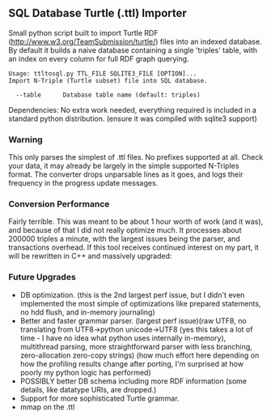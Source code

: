 SQL Database Turtle (.ttl) Importer
-----------------------------------

Small python script built to import Turtle RDF (http://www.w3.org/TeamSubmission/turtle/) files into an indexed database. By default it builds a naive database containing a single 'triples' table, with an index on every column for full RDF graph querying.

```
Usage: ttltosql.py TTL_FILE SQLITE3_FILE [OPTION]...
Import N-Triple (Turtle subset) file into SQL database.

  --table      Database table name (default: triples)
```

Dependencies: No extra work needed, everything required is included in a standard python distribution. (ensure it was compiled with sqlite3 support)

### Warning

This only parses the simplest of .ttl files. No prefixes supported at all. Check your data, it may already be largely in the simple supported N-Triples format. The converter drops unparsable lines as it goes, and logs their frequency in the progress update messages.

### Conversion Performance

Fairly terrible. This was meant to be about 1 hour worth of work (and it was), and because of that I did not really optimize much. It processes about 200000 triples a minute, with the largest issues being the parser, and transactions overhead. If this tool receives continued interest on my part, it will be rewritten in C++ and massively upgraded:

### Future Upgrades

- DB optimization. (this is the 2nd largest perf issue, but I didn't even implemented the most simple of optimizations like prepared statements, no hdd flush, and in-memory journaling)
- Better and faster grammar parser. (largest perf issue)(raw UTF8, no translating from UTF8->python unicode->UTF8 (yes this takes a lot of time - I have no idea what python uses internally in-memory), multithread parsing, more straightforward parser with less branching, zero-allocation zero-copy strings) (how much effort here depending on how the profiling results change after porting, I'm surprised at how poorly my python logic has performed)
- POSSIBLY better DB schema including more RDF information (some details, like datatype URIs, are dropped.)
- Support for more sophisticated Turtle grammar.
- mmap on the .ttl